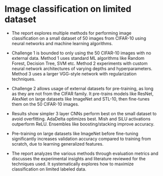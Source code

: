 # Image classification on limited dataset
- The report explores multiple methods for performing image classification on a small dataset of 50 images from CIFAR-10 using neural networks and machine learning algorithms.

- Challenge 1 is bounded to only using the 50 CIFAR-10 images with no external data. Method 1 uses standard ML algorithms like Random Forest, Decision Tree, SVM etc. Method 2 experiments with custom neural network architectures of varying depths and hyperparameters. Method 3 uses a larger VGG-style network with regularization techniques.

- Challenge 2 allows usage of external datasets for pre-training, as long as they are not from the CIFAR family. It pre-trains models like ResNet, AlexNet on large datasets like ImageNet and STL-10, then fine-tunes them on the 50 CIFAR-10 images.

- Results show simpler 3 layer CNNs perform best on the small dataset to avoid overfitting. AdaDelta optimizes best. Mish and SiLU activations outperform ReLU. Ensembles like boosting/stacking improve accuracy.

- Pre-training on large datasets like ImageNet before fine-tuning significantly increases validation accuracy compared to training from scratch, due to learning generalized features.

- The report analyzes the various methods through evaluation metrics and discusses the experimental insights and literature reviewed for the techniques used. It systematically explores how to maximize classification on limited labeled data.